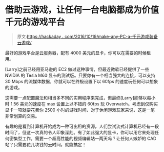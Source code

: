 # 借助云游戏，让任何一台电脑都成为价值千元的游戏平台

> 原文:[https://hackaday . com/2016/10/19/make-any-PC-a-千元游戏装备云游戏/](https://hackaday.com/2016/10/19/make-any-pc-a-thousand-dollar-gaming-rig-with-cloud-gaming/)

最好的游戏平台是云服务器，配有 4000 美元的显卡，你可以在需要的时候租用。

[Larry]之前已经用亚马逊的 EC2 做过这种事情，但最近微软已经提供了一些 NVIDIA 的 Tesla M60 显卡的测试版。只要你有一个相当强大的连接，可以支持 30 Mbps 的流媒体数据，你就可以在终极设置下以 60fps 的速度玩任何可以想象的游戏。

这需要一点配置魔法和相当多不同的实用程序来完成，但最终[Larry]能够以每小时 1.56 美元的速度在 max 设置上以不错的 60fps 玩 Overwatch。考虑到仅购买显卡一项就要花费你 2500 小时的游戏时间，对于休闲游戏玩家来说，这是一笔非常划算的交易。

有趣的是看到计算机开始成为一种可出租的资源。人们尝试流式计算机已经有一段时间了，但这一次真的令人印象深刻。有了如此强大的显卡，你可以用它来处理任何密集型工作，需要一个超高性能的视频编辑站一两天吗？让任何人嫉妒的 CAD 站？只需要花几块钱的云时间，就能搞定！